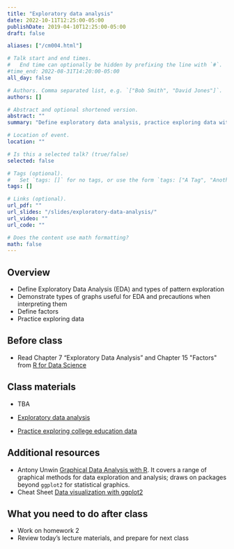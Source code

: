 ```yaml
---
title: "Exploratory data analysis"
date: 2022-10-11T12:25:00-05:00
publishDate: 2019-04-10T12:25:00-05:00
draft: false

aliases: ["/cm004.html"]

# Talk start and end times.
#   End time can optionally be hidden by prefixing the line with `#`.
#time_end: 2022-08-31T14:20:00-05:00
all_day: false

# Authors. Comma separated list, e.g. `["Bob Smith", "David Jones"]`.
authors: []

# Abstract and optional shortened version.
abstract: ""
summary: "Define exploratory data analysis, practice exploring data with visualizations, and familiarize with factors."

# Location of event.
location: ""

# Is this a selected talk? (true/false)
selected: false

# Tags (optional).
#   Set `tags: []` for no tags, or use the form `tags: ["A Tag", "Another Tag"]` for one or more tags.
tags: []

# Links (optional).
url_pdf: ""
url_slides: "/slides/exploratory-data-analysis/"
url_video: ""
url_code: ""

# Does the content use math formatting?
math: false
---
```




## Overview

* Define Exploratory Data Analysis (EDA) and types of pattern exploration
* Demonstrate types of graphs useful for EDA and precautions when interpreting them
* Define factors
* Practice exploring data


## Before class

* Read Chapter 7 “Exploratory Data Analysis” and Chapter 15 "Factors" from [R for Data Science](http://r4ds.had.co.nz/)

## Class materials

* TBA

* [Exploratory data analysis](/notes/exploratory-data-analysis/)
* [Practice exploring college education data](/notes/exploratory-data-analysis-practice/)

<!--
* Copied from the lecture on data wrangling, notes on factors: [Practice transforming and visualizing factors](/notes/factors-exercise/)
-->

## Additional resources

* Antony Unwin [Graphical Data Analysis with R](https://catalog.lib.uchicago.edu/vufind/Record/11609643#). It covers a range of graphical methods for data exploration and analysis; draws on packages beyond `ggplot2` for statistical graphics.
* Cheat Sheet [Data visualization with ggplot2](https://raw.githubusercontent.com/rstudio/cheatsheets/main/data-visualization.pdf)

## What you need to do after class

* Work on homework 2
* Review today’s lecture materials, and prepare for next class
